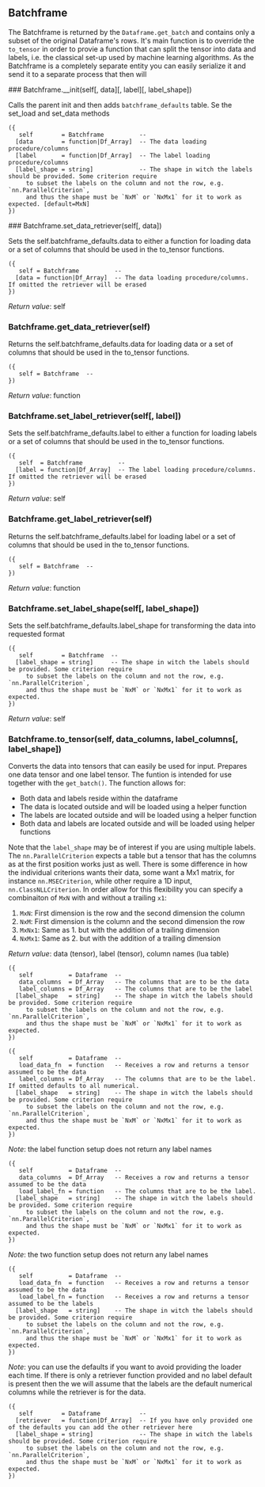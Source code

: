 
## Batchframe

The Batchframe is returned by the `Dataframe.get_batch` and contains only a subset
of the original Dataframe's rows. It's main function is to override the `to_tensor`
in order to provie a function that can split the tensor into data and labels, i.e.
the classical set-up used by machine learning algorithms. As the Batchframe is
a completely separate entity you can easily serialize it and send it to a separate
process that then will

<a name="Batchframe.__init">
### Batchframe.__init(self[, data][, label][, label_shape])

Calls the parent init and then adds `batchframe_defaults` table. Se the
set_load and set_data methods

```
({
   self        = Batchframe          -- 
  [data        = function|Df_Array]  -- The data loading procedure/columns
  [label       = function|Df_Array]  -- The label loading procedure/columns
  [label_shape = string]             -- The shape in witch the labels should be provided. Some criterion require
	 to subset the labels on the column and not the row, e.g. `nn.ParallelCriterion`,
	 and thus the shape must be `NxM` or `NxMx1` for it to work as expected. [default=MxN]
})
```

<a name="Batchframe.set_data_retriever">
### Batchframe.set_data_retriever(self[, data])

Sets the self.batchframe_defaults.data to either a function for loading data or
a set of columns that should be used in the to_tensor functions.

```
({
   self = Batchframe          -- 
  [data = function|Df_Array]  -- The data loading procedure/columns. If omitted the retriever will be erased
})
```

_Return value_: self
<a name="Batchframe.get_data_retriever">
### Batchframe.get_data_retriever(self)

Returns the self.batchframe_defaults.data for loading data or
a set of columns that should be used in the to_tensor functions.

```
({
   self = Batchframe  -- 
})
```

_Return value_: function
<a name="Batchframe.set_label_retriever">
### Batchframe.set_label_retriever(self[, label])

Sets the self.batchframe_defaults.label to either a function for loading labels or
a set of columns that should be used in the to_tensor functions.

```
({
   self  = Batchframe          -- 
  [label = function|Df_Array]  -- The label loading procedure/columns. If omitted the retriever will be erased
})
```

_Return value_: self
<a name="Batchframe.get_label_retriever">
### Batchframe.get_label_retriever(self)

Returns the self.batchframe_defaults.label for loading label or
a set of columns that should be used in the to_tensor functions.

```
({
   self = Batchframe  -- 
})
```

_Return value_: function
<a name="Batchframe.set_label_shape">
### Batchframe.set_label_shape(self[, label_shape])

Sets the self.batchframe_defaults.label_shape for transforming the data into
requested format

```
({
   self        = Batchframe  -- 
  [label_shape = string]     -- The shape in witch the labels should be provided. Some criterion require
	 to subset the labels on the column and not the row, e.g. `nn.ParallelCriterion`,
	 and thus the shape must be `NxM` or `NxMx1` for it to work as expected.
})
```

_Return value_: self
<a name="Batchframe.to_tensor">
### Batchframe.to_tensor(self, data_columns, label_columns[, label_shape])

Converts the data into tensors that can easily be used for input. Prepares one
data tensor and one label tensor. The funtion is intended for use together
with the `get_batch()`. The function allows for:

- Both data and labels reside within the dataframe
- The data is located outside and will be loaded using a helper function
- The labels are located outside and will be loaded using a helper function
- Both data and labels are located outside and will be loaded using helper functions

Note that the `label_shape` may be of interest if you are using multiple labels.
The `nn.ParallelCriterion` expects a table but a tensor that has the columns as
at the first position works just as well. There is some difference in how the
individual criterions wants their data, some want a Mx1 matrix, for instance
`nn.MSECriterion`, while other require a 1D input, `nn.ClassNLLCriterion`. In order
allow for this flexibility you can specify a combinaiton of `MxN` with and without
a trailing `x1`:

1. `MxN`: First dimension is the row and the second dimension the column
2. `NxM`: First dimension is the column and the second dimension the row
3. `MxNx1`: Same as 1. but with the addition of a trailing dimension
3. `NxMx1`: Same as 2. but with the addition of a trailing dimension

_Return value_: data (tensor), label (tensor), column names (lua table)

```
({
   self          = Dataframe  -- 
   data_columns  = Df_Array   -- The columns that are to be the data
   label_columns = Df_Array   -- The columns that are to be the label
  [label_shape   = string]    -- The shape in witch the labels should be provided. Some criterion require
	 to subset the labels on the column and not the row, e.g. `nn.ParallelCriterion`,
	 and thus the shape must be `NxM` or `NxMx1` for it to work as expected.
})
```


```
({
   self          = Dataframe  -- 
   load_data_fn  = function   -- Receives a row and returns a tensor assumed to be the data
   label_columns = Df_Array   -- The columns that are to be the label. If omitted defaults to all numerical.
  [label_shape   = string]    -- The shape in witch the labels should be provided. Some criterion require
	 to subset the labels on the column and not the row, e.g. `nn.ParallelCriterion`,
	 and thus the shape must be `NxM` or `NxMx1` for it to work as expected.
})
```

*Note*: the label function setup does not return any label names

```
({
   self          = Dataframe  -- 
   data_columns  = Df_Array   -- Receives a row and returns a tensor assumed to be the data
   load_label_fn = function   -- The columns that are to be the label.
  [label_shape   = string]    -- The shape in witch the labels should be provided. Some criterion require
	 to subset the labels on the column and not the row, e.g. `nn.ParallelCriterion`,
	 and thus the shape must be `NxM` or `NxMx1` for it to work as expected.
})
```

*Note*: the two function setup does not return any label names

```
({
   self          = Dataframe  -- 
   load_data_fn  = function   -- Receives a row and returns a tensor assumed to be the data
   load_label_fn = function   -- Receives a row and returns a tensor assumed to be the labels
  [label_shape   = string]    -- The shape in witch the labels should be provided. Some criterion require
	 to subset the labels on the column and not the row, e.g. `nn.ParallelCriterion`,
	 and thus the shape must be `NxM` or `NxMx1` for it to work as expected.
})
```

*Note*: you can use the defaults if you want to avoid providing the loader
each time. If there is only a retriever function provided and no label default
is present then the we will assume that the labels are the default numerical
columns while the retriever is for the data.

```
({
   self        = Dataframe           -- 
  [retriever   = function|Df_Array]  -- If you have only provided one of the defaults you can add the other retriever here
  [label_shape = string]             -- The shape in witch the labels should be provided. Some criterion require
	 to subset the labels on the column and not the row, e.g. `nn.ParallelCriterion`,
	 and thus the shape must be `NxM` or `NxMx1` for it to work as expected.
})
```

